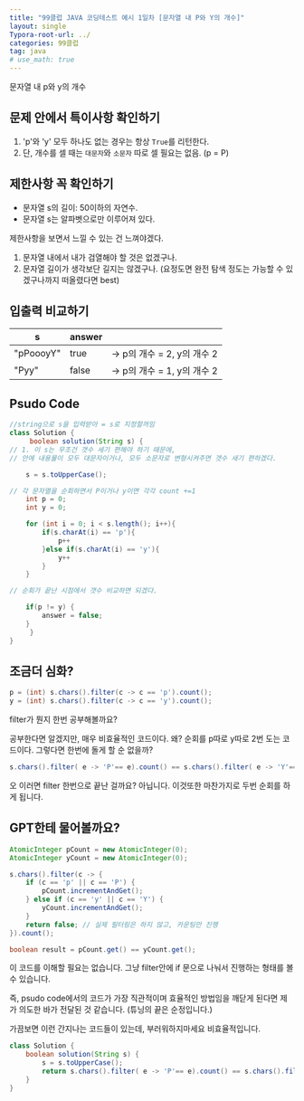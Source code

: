 ```yaml
---
title: "99클럽 JAVA 코딩테스트 예시 1일차 [문자열 내 P와 Y의 개수]"
layout: single
Typora-root-url: ../
categories: 99클럽
tag: java
# use_math: true
---
```

문자열 내 p와 y의 개수

## 문제 안에서 특이사항 확인하기
1. 'p'와 'y' 모두 하나도 없는 경우는 항상 `True`를 리턴한다.
2. 단, 개수를 셀 때는 `대문자`와 `소문자` 따로 셀 필요는 없음. (p = P)

## 제한사항 꼭 확인하기
- 문자열 s의 길이: 50이하의 자연수.
- 문자열 s는 알파벳으로만 이루어져 있다.

제한사항을 보면서 느낄 수 있는 건 느껴야겠다. 
1. 문자열 내에서 내가 검열해야 할 것은 없겠구나.
2. 문자열 길이가 생각보단 길지는 않겠구나. (요정도면 완전 탐색 정도는 가능할 수 있겠구나까지 떠올렸다면 best)

## 입출력 비교하기

| s         | answer    |         |
|-----------|-----------|--------------|
| "pPoooyY" | true      | → p의 개수 = 2, y의 개수 2
| "Pyy"     | false     | → p의 개수 = 1, y의 개수 2


## Psudo Code
```java
//string으로 s을 입력받아 = s로 지정할꺼임
class Solution {
     boolean solution(String s) {
// 1. 이 s는 무조건 갯수 세기 편해야 하기 때문에, 
// 안에 내용물이 모두 대문자이거나, 모두 소문자로 변형시켜주면 갯수 새기 편하겠다.

    s = s.toUpperCase();

// 각 문자열을 순회하면서 P이거나 y이면 각각 count +=1
    int p = 0;
    int y = 0;

    for (int i = 0; i < s.length(); i++){
        if(s.charAt(i) == 'p'){
            p++
        }else if(s.charAt(i) == 'y'){
            y++
        }
    }

// 순회가 끝난 시점에서 갯수 비교하면 되겠다.

    if(p != y) {
        answer = false;
    }
     }
}
```

## 조금더 심화?
```java
p = (int) s.chars().filter(c -> c == 'p').count();
y = (int) s.chars().filter(c -> c == 'y').count();
```
filter가 뭔지 한번 공부해볼까요?

공부한다면 알겠지만, 매우 비효율적인 코드이다. 왜? 순회를 p따로 y따로 2번 도는 코드이다. 그렇다면 한번에 돌게 할 순 없을까?

```java
s.chars().filter( e -> 'P'== e).count() == s.chars().filter( e -> 'Y'== e).count();
```
오 이러면 filter 한번으로 끝난 걸까요?
아닙니다. 이것또한 마찬가지로 두번 순회를 하게 됩니다.

## GPT한테 물어볼까요?
```java
AtomicInteger pCount = new AtomicInteger(0);
AtomicInteger yCount = new AtomicInteger(0);

s.chars().filter(c -> {
    if (c == 'p' || c == 'P') {
        pCount.incrementAndGet();
    } else if (c == 'y' || c == 'Y') {
        yCount.incrementAndGet();
    }
    return false; // 실제 필터링은 하지 않고, 카운팅만 진행
}).count();

boolean result = pCount.get() == yCount.get();
```
이 코드를 이해할 필요는 없습니다. 그냥 filter안에 if 문으로 나눠서 진행하는 형태를 볼 수 있습니다.

즉, psudo code에서의 코드가 가장 직관적이며 효율적인 방법임을 깨닫게 된다면 제가 의도한 바가 전달된 것 같습니다. (튜닝의 끝은 순정입니다.)

가끔보면 이런 간지나는 코드들이 있는데, 부러워하지마세요 비효율적입니다.
```java
class Solution {
    boolean solution(String s) {
        s = s.toUpperCase();
        return s.chars().filter( e -> 'P'== e).count() == s.chars().filter( e -> 'Y'== e).count();
    }
}
```